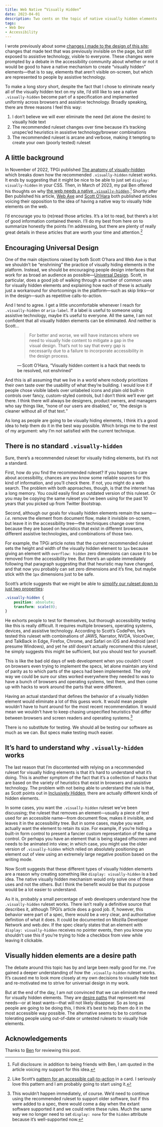 ```yaml
---
title: Web Native “Visually Hidden”
date: 2023-04-01
description: Two cents on the topic of native visually hidden elements for the web. You didn’t ask for it, but I delivered anyway.
tags:
- Web Dev
- Accessibility
---
```


I wrote previously about some [changes I made to the design of this site](/weblog/2023/towards-visibility/); changes that made text that was previously invisible on the page, but still exposed to assistive technology, visible to everyone. These changes were prompted by a debate in the accessibility community about whether or not it would be good to have a native mechanism to create “visually hidden” elements—that is to say, elements that aren’t visible on-screen, but which are represented to people by assistive technology.

To make a long story short, despite the fact that I chose to eliminate nearly all of the visually hidden text on my site, I’d still like to see a native `.visually-hidden` become part of a specification and implemented uniformly across browsers and assistive technology. Broadly speaking, there are three reasons I feel this way:

1. I don’t believe we will ever eliminate the need (let alone the desire) to visually hide text
2. The recommended ruleset changes over time because it’s tracking unspec’ed heuristics in assistive technology/browser combinations
3. The recommended ruleset is arcane and verbose, making it tempting to create your own (poorly tested) ruleset

## A little background

In November of 2022, TPGi published [The anatomy of visually-hidden](https://www.tpgi.com/the-anatomy-of-visually-hidden/) which breaks down how the recommended `.visually-hidden` ruleset works. It ends by suggesting that it might be nice to be able to just set `display: visually-hidden` in your CSS. Then, in March of 2023, my pal Ben offered his thoughts on why [the web needs a native `.visually-hidden`](https://benmyers.dev/blog/native-visually-hidden/).[^1] Shortly after Ben published his article, [Web Axe](http://www.webaxe.org/we-dont-need-visually-hidden/) and [Scott O’Hara](https://www.scottohara.me/blog/2023/03/21/visually-hidden-hack.html) both published articles voicing their opposition to the idea of having a native way to visually hide elements on the web.

I’d encourage you to (re)read those articles. It’s a lot to read, but there’s a lot of good information contained therein. I’ll do my best from here on to summarize honestly the points I’m addressing, but there are plenty of really great details in these articles that are worth your time and attention.[^2]

## Encouraging Universal Design

One of the main objections raised by both Scott O’hara and Web Axe is that we shouldn’t be <q>enshrining</q> the practice of visually hiding elements in the platform. Instead, we should be encouraging people design interfaces that work for as broad an audience as possible—[Universal Design](https://universaldesign.ie/what-is-universal-design/). Scott, in particular, does a good job of walking through a number of common uses for visually hidden elements and explaining how each of these is actually just a workaround for shortcomings in the platform—such as skip links—or in the design—such as repetitive calls-to-action.

And I tend to agree. I get a little uncomfortable whenever I reach for `.visually-hidden` or `aria-label`. If a label is useful to someone using assistive technology, maybe it’s useful to everyone. All the same, I am not confident that all visually hidden elements can be eliminated. And neither is Scott…

<figure>
<blockquote>
For better and worse, we will have instances where we need to visually hide content to mitigate a gap in the visual design. That’s not to say that every gap is necessarily due to a failure to incorporate accessibility in the design process.
</blockquote>
<figcaption>&#x2015;&#x202F;Scott O’Hara, <q>Visually hidden content is a hack that needs to be resolved, not enshrined</q></figcaption>
</figure>

And this is all assuming that we live in a world where nobody prioritizes their own taste over the usability of what they’re building. I would love it if people chose visible labels over unlabeled icons and plain old built-in controls over fancy, custom-styled controls, but I don’t think we’ll ever get there. I think there will always be designers, product owners, and managers who say things like, <q>none of our users are disabled,</q> or, <q>the design is cleaner without all of that text.</q>

As long as people are going to be visually hiding elements, I think it’s a good idea to help them do it in the best way possible. Which brings me to the rest of my argument: why I’m not satisfied with the current technique.

## There is no standard `.visually-hidden`

Sure, there’s a recommended ruleset for visually hiding elements, but it’s not a standard.

First, how do you find the recommended ruleset? If you happen to care about accessibility, chances are you know some reliable sources for this kind of information, and you’ll check there. If not, you might do a web search. The problem with both approaches, though, is that the internet has a long memory. You could easily find an outdated version of this ruleset. Or you may be copying the same ruleset you’ve been using for the past 10 years that you picked up from Twitter Bootstrap.

Second, although our goals for visually hidden elements remain the same—<i>i.e.</i> remove the element from document flow, make it invisible on-screen, but leave it in the accessibility tree—the techniques change over time because they are based on heuristics that exist in different browsers, different assistive technologies, and combinations of those two.

For example, the TPGi article notes that the current recommended ruleset sets the height and width of the visually hidden element to `1px` because giving an element with `overflow: hidden` zero dimensions can cause it to be removed from the accessibility tree. But there’s an update immediately following that paragraph suggesting that that heuristic may have changed, and that now you probably can set zero dimensions and it’s fine, but maybe stick with the `1px` dimensions just to be safe.

Scott’s article suggests that we might be able to [simplify our ruleset down to just two properties](https://codepen.io/scottohara/pen/QWVOqNY):

```css
.visually-hidden {
    position: absolute;
    transform: scale(0);
}
```

He exhorts people to test for themselves, but thorough accessibility testing like this is really difficult. It requires multiple browsers, operating systems, devices, and assistive technology. According to Scott’s CodePen, he’s tested this ruleset with combinations of JAWS, Narrator, NVDA, VoiceOver, and TalkBack in Edge, Firefox, Chrome, and Safari on iOS and Android (and I presume Windows), and yet he _still_ doesn’t actually recommend this ruleset, he simply suggests this might be sufficient, but you should test for yourself.

This is like the bad old days of web development when you couldn’t count on browsers even trying to implement the specs, let alone maintain any kind of parity as to which parts of the specs had been implemented. The only way we could be sure our sites worked everywhere they needed to was to have a bunch of browsers and operating systems, test them, and then come up with hacks to work around the parts that were different.

Having an actual standard that defines the behavior of a visually hidden element would eliminate a lot of this guess work. It would mean people wouldn’t have to hunt around for the most recent recommendation. It would mean we wouldn’t have to keep chasing unspecified heuristics that differ between browsers and screen readers and operating systems.[^3]

There is no substitute for testing. We should all be testing our software as much as we can. But specs make testing much easier.

## It’s hard to understand why `.visually-hidden` works

The last reason that I’m discontented with relying on a recommended ruleset for visually hiding elements is that it’s hard to understand what it’s doing. This is another symptom of the fact that it’s a collection of hacks that are based on the variety of heuristics that exist in browsers and assistive technology. The problem with not being able to understand the rule is that, as Scott points out in [Inclusively Hidden](https://www.scottohara.me/blog/2017/04/14/inclusively-hidden.html), there are actually different kinds of hidden elements.

In some cases, you want the `.visually-hidden` ruleset we’ve been discussing; the ruleset that removes an element—usually a piece of text used for an accessible name—from document flow, makes it invisible, and leaves it in the accessibility tree. But in some cases, maybe you want actually want the element to retain its size. For example, if you’re hiding a built-in form control to present a fancier custom representation of the same control. Or perhaps you have an element that is being staged offscreen and needs to be animated into view; in which case, you might use the older version of `.visually-hidden` which relied on absolutely positioning an element out of view using an extremely large negative position based on the writing mode.

Now Scott suggests that these different types of visually hidden elements are a reason why creating something like `display: visually-hidden` is a bad idea. The native visually hidden mechanism would only solve one of these uses and not the others. But I think the benefit would be that its purpose would be a lot easier to understand.

As it is, probably a small percentage of web developers understand how the `.visually-hidden` ruleset works. There isn’t really a definitive source that describes it, although TPGi’s article does a good job. If, however, this behavior were part of a spec, there would be a very clear, and authoritative definition of what it does. It could be documented on Mozilla Developer Network and web.dev. If the spec clearly states that an element with `display: visually-hidden` receives no pointer events, then you know you shouldn’t use this if you’re trying to hide a checkbox from view while leaving it clickable.

## Visually hidden elements are a desire path

The debate around this topic has by and large been really good for me. I’ve gained a deeper understanding of how the `.visually-hidden` ruleset works. It’s caused me to look more closely at my own decisions to visually hide text and re-motivated me to strive for universal design in my work.

But at the end of the day, I am not convinced that we can eliminate the need for visually hidden elements. They are [desire paths](https://en.wikipedia.org/wiki/Desire_path) that represent real needs—or at least wants—that will not likely disappear. So as long as people are going to be doing this, I think it’s best to help them do it in the most accessible way possible. The alternative seems to be to continue tolerating people using out-of-date or untested rulesets to visually hide elements.

## Acknowledgements

Thanks to [Ben](https://benmyers.dev/) for reviewing this post.

[^1]: Full disclosure: in addition to being friends with Ben, I am quoted in the article voicing my support for this idea.
[^2]: Like Scott’s [pattern for an accessible call-to-action](https://codepen.io/scottohara/pen/LYJgbrd) in a card. I seriously love this pattern and I am probably going to start using it.
[^3]: This wouldn’t happen immediately, of course. We’d need to continue using the recommended ruleset to support older software, but if this were added to a spec, there would come a day when the extant software supported it and we could retire these rules. Much the same way we no longer need to set `display: none` for the `hidden` attribute because it’s well-supported now.
